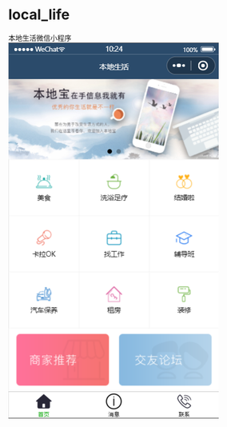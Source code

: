 # local_life
本地生活微信小程序
![images](https://github.com/o7starYLo/local_life/blob/master/images/shouye.png)
